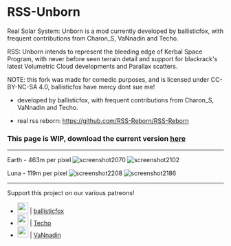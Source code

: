 # RSS-Unborn
Real Solar System: Unborn is a mod currently developed by ballisticfox, with frequent contributions from Charon_S, VaNnadin and Techo.

RSS: Unborn intends to represent the bleeding edge of Kerbal Space Program, with never before seen terrain detail and support for blackrack's latest Volumetric Cloud developments and Parallax scatters.

NOTE: this fork was made for comedic purposes, and is licensed under CC-BY-NC-SA 4.0, ballisticfox have mercy dont sue me!
- developed by ballisticfox, with frequent contributions from Charon_S, VaNnadin and Techo.

- real rss reborn: https://github.com/RSS-Reborn/RSS-Reborn





### This page is WIP, download the current version [here](https://docs.google.com/document/d/1BfiIZ8_ZEh0lrx0nsIa27Lm7O2R4e2fKPli94XHga0Q/edit)


---

Earth - 463m per pixel
![screenshot2070](https://github.com/RSS-Reborn/RSS-Reborn/assets/77298148/81cc0a27-642c-4454-a0fe-be98f09839da)
![screenshot2102](https://github.com/RSS-Reborn/RSS-Reborn/assets/77298148/d7882f33-515e-49c9-8a09-98dc2c6f8d4a)

Luna - 119m per pixel
![screenshot2208](https://github.com/RSS-Reborn/RSS-Reborn/assets/77298148/f8026365-25a5-4ddb-805d-b3daeca5691d)
![screenshot2186](https://github.com/RSS-Reborn/RSS-Reborn/assets/77298148/c0af2223-b47c-4591-9217-dd4c1266088a)

---

Support this project on our various patreons!

- <img src="https://github.com/RSS-Reborn/RSS-Reborn/assets/77298148/c1214024-691b-4685-877e-58cd9a537227" width="25" height="25"> | [ballisticfox](https://www.patreon.com/ballisticfox)
- <img src="https://github.com/RSS-Reborn/RSS-Reborn/assets/77298148/4b783380-0484-49da-9b90-40ff3ac68c11" width="25" height="25"> | [Techo](https://www.patreon.com/Techo589)
- <img src="https://github.com/RSS-Reborn/RSS-Reborn/assets/77298148/30cdd321-4820-4a25-9b34-6ef3cdd0f811" width="25" height="25"> | [VaNnadin](https://www.patreon.com/VaNnadinstudio)
